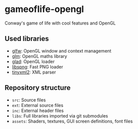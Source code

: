 # gameoflife-opengl

Conway's game of life with cool features and OpenGL


## Used libraries
- [glfw](https://github.com/glfw/glfw): OpenGL window and context management
- [glm](https://github.com/g-truc/glm): OpenGL maths library
- [glad](https://glad.dav1d.de/): OpenGL loader
- [libspng](https://github.com/randy408/libspng/): Fast PNG loader
- [tinyxml2](https://github.com/leethomason/tinyxml2): XML parser

## Repository structure
- `src`: Source files
- `ext`: External source files
- `inc`: External header files
- `libs`: Full libraries imported via git submodules
- `assets`: Shaders, textures, GUI screen definitions, font files 